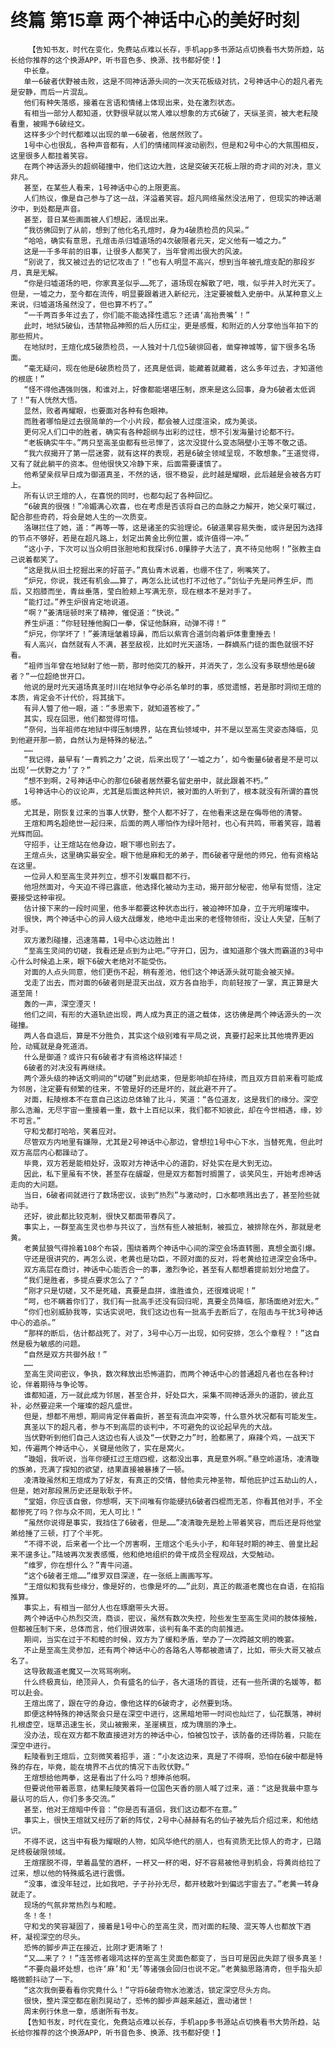# 终篇 第15章 两个神话中心的美好时刻
        【告知书友，时代在变化，免费站点难以长存，手机app多书源站点切换看书大势所趋，站长给你推荐的这个换源APP，听书音色多、换源、找书都好使！】
       中长章。
       单一6破者伏野被击败，这是不同神话源头间的一次天花板级对抗，2号神话中心的超凡者先是安静，而后一片混乱。
       他们有种失落感，接着在言语和情绪上体现出来，处在激烈状态。
       有相当一部分人都知道，伏野很早就以常人难以想象的方式6破了，天纵圣资，被大老耘陵看重，被赐予6破经文。
       这样多少个时代都难以出现的单一6破者，他居然败了。
       1号中心也很乱，各种声音都有，人们的情绪同样波动剧烈，但是和2号中心的大氛围相反，这里很多人都挂着笑容。
       在两个神话源头的超纲碰撞中，他们这边大胜，这是突破天花板上限的奇才间的对决，意义非凡。
       甚至，在某些人看来，1号神话中心的上限更高。
       人们热议，像是自己参与了这一战，洋溢着笑容。超凡网络虽然没法用了，但现实的神话潮汐中，到处都是声音。
       甚至，昔日某些画面被人们想起，涌现出来。
       “我彷佛回到了从前，想到了他化名孔煊时，身为4破质检员的风采。”
       “哈哈，确实有意思，孔煊击杀归墟道场的4次破限者元天，定义他有一墟之力。”
       这是一千多年前的旧事，让很多人都笑了，当年曾闹出很大的风波。
       “别说了，我又被过去的记忆攻击了！”也有人明显不高兴，想到当年被孔煊支配的那段岁月，真是无解。
       “你是归墟道场的吧，你家真圣似乎……死了，道场现在解散了吧，哦，似乎并入时光天了。但是，一墟之力，至今都在流传，明显要跟着进入新纪元，注定要被载入史册中。从某种意义上来说，归墟道场虽然没了，但也算不朽了。”
       “一千两百多年过去了，你们能不能选择性遗忘？还请‘高抬贵嘴’！”
       此时，地狱5破仙，违禁物品神照的后人历红尘，更是感慨，和附近的人分享他当年拍下的那些照片。
       在地狱时，王煊化成5破质检员，一人独对十几位5破徘回者，凿穿神城等，留下很多名场面。
       “毫无疑问，现在他是6破质检员了，还真是低调，能藏着就藏着，这么多年过去，才知道他的根底！”
       “怪不得他遇强则强，和谁对上，好像都能堪堪压制，原来是这么回事，身为6破者太低调了！”有人恍然大悟。
       显然，败者再耀眼，也要面对各种有色眼神。
       而胜者哪怕是过去很简单的一个小片段，都会被人过度渲染，成为美谈。
       更何况人们口中的胜者，确实有各种超纲与出彩的过往，想不引发海量讨论都不行。
       “老板确实牛牛。”两只至高圣虫都有些忌惮了，这次没提什么变态隔壁小王等不敬之语。
       “我六叔揭开了第一层迷雾，就有这样的表现，若是6破全领域呈现，不敢想象。”王道觉得，又有了就此躺平的资本。但他很快又冷静下来，后面需要谨慎了。
       他希望亲叔早日成为御道真圣，不然的话，很不稳妥，此时越是耀眼，此后越是会被各方盯上。
       所有认识王煊的人，在喜悦的同时，也都勾起了各种回忆。
       “6破真的很强！”冷媚满心欢喜，也在考虑是否该将自己的血脉之力解开，她父亲叮嘱过，配合那些奇药，将会是她人生的一次质变。
       洛琳拦住了她，道：“再等一等，这是诸圣的实验理论。6破道果容易失衡，或许是因为选择的节点不够好，若是在超凡路上，划定出黄金比例位置，或许值得一冲。”
       “这小子，下次可以当众明目张胆地和我探讨6.0攥脖子大法了，真不待见他啊！”张教主自己说着都笑了。
       “这是我从旧土挖掘出来的好苗子。”真仙青木说着，也绷不住了，咧嘴笑了。
       “炉兄，你说，我还有机会……算了，再怎么比试也打不过他了。”剑仙子先是问养生炉，而后，又抱膝而坐，青丝垂落，莹白脸颊上写满无奈，现在根本不是对手了。
       “能打过。”养生炉很肯定地说道。
       “啊？”姜清瑶顿时来了精神，催促道：“快说。”
       养生炉道：“你轻轻捶他胸口一拳，保证他酥麻，动弹不得！”
       “炉兄，你学坏了！”姜清瑶皱着琼鼻，而后以紫宵合道剑向着炉体重重捶去！
       有人高兴，自然就有人不满，甚至敌视，比如时光天道场，一群嫡系门徒的面色就很不好看。
       “祖师当年曾在地狱射了他一箭，那时他突兀的躲开，并消失了，怎么没有多联想他是6破者？”一位超绝世开口。
       他说的是时光天道场真圣时川在地狱争夺必杀名单时的事，感觉遗憾，若是那时洞彻王煊的本质，肯定会不计代价，将其擒下。
       有异人瞥了他一眼，道：“多思索下，就知道答桉了。”
       其实，现在回思，他们都觉得可惜。
       “奈何，当年祖师在地狱中得压制境界，站在真仙领域中，并不是以至高生灵姿态降临，见到他避开那一箭，自然认为是特殊的秘法。”
       ……
       “我记得，最早有‘一青鸦之力’之说，后来出现了‘一墟之力’，如今衡量6破者是不是可以出现‘一伏野之力’了？”
       “想不到啊，2号神话中心的那位6破者居然要名留史册中，就此跟着不朽。”
       1号神话中心的议论声，尤其是后面这种共识，被对面的人听到了，根本就没有所谓的喜悦感。
       尤其是，刚恢复过来的当事人伏野，整个人都不好了，在他看来这是在侮辱他的清誉。
       王煊和两名超绝世一起归来，后面的两人哪怕作为绿叶陪衬，也心有共鸣，带着笑容，踏着光辉而回。
       守招手，让王煊站在他身边，眼下哪也别去了。
       王煊点头，这里确实最安全。眼下他是麻和无的弟子，而6破者守是他的师兄，他有资格站在这里。
       一位异人和至高生灵并列立，想不引发瞩目都不行。
       他坦然面对，今天迫不得已露底，他选择化被动为主动，揭开部分秘密，他早有觉悟，注定要接受这种审视。
       估计接下来的一段时间里，他多半都要这种状态出行，被迫神环加身，立于光明璀璨中。
       很快，两个神话中心的异人级大战爆发，绝地中走出来的老怪物领衔，没让人失望，压制了对手。
       双方激烈碰撞，迅速落幕，1号中心这边胜出！
       “至高生灵间的切磋，我看还是点到为止吧。”守开口，因为，谁知道那个强大而霸道的3号中心什么时候追上来，眼下6破大老绝对不能受伤。
       对面的人点头同意，他们更伤不起，稍有差池，他们这个神话源头就可能会被灭掉。
       戈走了出去，而对面的6破者则是混天出战，双方各自抬手，向前轻按了一掌，真正算是大道至简！
       轰的一声，深空湮灭！
       他们之间，有形的大道轨迹出现，两人成为真正的道之载体，这彷佛是两个神话源头的一次碰撞。
       两人各自退后，算是不分胜负，其实这个级别难有平局之说，真要打起来比其他境界更凶险，动辄就是身死道消。
       什么是御道？或许只有6破者才有资格这样描述！
       6破者的对决没有再继续。
       两个源头级的神话文明间的“切磋”到此结束，但是影响却在持续，而且双方目前来看可能成为邻居，注定要有频繁的往来，不管是好的还是坏的，就此避不开了。
       对面，耘陵根本不在意自己这边总体输了比斗，笑道：“各位道友，这是我们的缘分。深空那么浩瀚，无尽宇宙一重接着一重，数十上百纪以来，我们都不知彼此，却在今世相遇，缘，妙不可言。”
       守和戈都打哈哈，笑着应对。
       尽管双方内地里有嫌隙，尤其是2号神话中心那边，曾想拉1号中心下水，当替死鬼，但此时双方高层内心都躁动了。
       毕竟，双方若是能相处好，汲取对方神话中心的道韵，好处实在是大到无边。
       因此，私下里虽有不快，甚至存在龌龊，但是双方都暂时搁置了，谈笑风生，开始考虑神话走向的大问题。
       当日，6破者间就进行了数场密议，谈到“热烈”与激动时，口水都喷溅出去了，甚至险些就动手。
       还好，彼此都比较克制，很快又都面带春风了。
       事实上，一群至高生灵也参与共议了，当然有些人被抵制，被孤立，被排除在外，那就是老黄。
       老黄鼠狼气得拎着108个布袋，围绕着两个神话中心间的深空会场直转圈，真想全面引爆。
       守还是很讲究的，再怎么说，老黄也是功臣，不顾对面的反对，将老黄给拉进深空会场中。
       双方高层在商讨，神话中心能否合一的事，激烈争论，甚至有人都想着提前划分地盘了。
       “我们是胜者，多提点要求怎么了？”
       “刚才只是切磋，又不是死磕，真要是血拼，谁胜谁负，还很难说呢！”
       “呵，也不瞒着你们了，我们有一批高手还没有回归呢，真要全员降临，那场面绝对宏大。”
       “你们也别威胁我等，实话实说吧，我们这边也有一批高手去断后了，在阻击与干扰3号神话中心的追杀。”
       “那样的断后，估计都战死了。对了，3号中心万一出现，如何安排，怎么个章程？！”这自然是极为敏感的问题。
       “自然是双方共御外敌！”
       ……
       至高生灵间密议，争执，数次释放出恐怖道韵，而两个神话中心的普通超凡者也在各种讨论，伴着期待与争论等。
       谁都知道，万一就此成为邻居，甚至合并，好处巨大，采集不同神话源头的道韵，彼此互补，必然要迎来一个璀璨的超凡盛世。
       但是，想都不用想，期间肯定伴着曲折，甚至有流血冲突等，什么意外状况都有可能发生。
       真圣以下的超凡者，参与不到高层的谈判中，不可避免的议论起早先的大战。
       当伏野听到他们自己人这边也有人谈及“一伏野之力”时，脸都黑了，麻辣个鸡，一战天下知，传遍两个神话中心，关键是他败了，实在是窝火。
       “璇姐，我听说，当年你硬扛过王煊四棍，这都没出事，真是意外啊。”悬空岭道场，凌清璇的族弟，充满了探知的欲望，结果直接被暴揍了一顿。
       凌清璇虽然和王煊成为了好友，有真正的交情，替他卖元神圣物，帮他庇护过五劫山的人，但是，她对那段黑历史还是耿耿于怀。
       “堂姐，你应该自傲，你想啊，天下间唯有你能硬抗6破者四棍而无恙，你看其他对手，不全都惨死了吗？你与众不同，无人可比！”
       “虽然你说得是事实，我挡住了6破者，但是……”凌清璇先是脸上带着笑容，而后还是将他堂弟给捶了三顿，打了个半死。
       “不得不说，后来者一个比一个厉害啊，王煊这个毛头小子，和年轻时期的神主、兽皇比起来不遑多让。”陆坡再次发表感慨，他和绝地组织的骨干成员全程观战，大受触动。
       “维罗，你在想什么？”青牛问道。
       “这个6破者王煊……”维罗双目深邃，在一张纸上画画写写。
       “王煊似和我有些缘分，像是好的，也像是坏的……”此刻，真正的裁道老魔也在自语，在掐指推算。
       事实上，有相当一部分人也在琢磨带头大哥。
       两个神话中心热烈交流，商谈，密议，虽然有数次失控，险些发生至高生灵间的肢体接触，但都被压制下来，总体而言，他们很讲效率，谈判有条不紊的向前推进。
       期间，当实在过于不和睦的时候，双方为了缓和矛盾，举办了一次跨越文明的晚宴。
       不止是至高生灵参加，还有两个神话中心的各路名人等都被邀请了，比如，带头大哥又被点名了。
       这导致裁道老魔又一次骂骂咧咧。
       什么终极真仙，绝顶异人，负有盛名的仙子，各大道场的首徒，还有一些所谓的名媛等，都可以赴会。
       王煊出席了，跟在守的身边，像他这样的6破奇才，必然要到场。
       即便这种特殊的神话聚会只是在深空中进行，这黑暗地带一时间也灿烂了，仙花飘落，神树扎根虚空，瑶草迅速生长，灵山被搬来，圣崖横亘，成为瑰丽的净土。
       没办法，现在双方都不敢直接进对方的神话中心，怕被包饺子，该防备的还得防着，只能在深空中进行。
       耘陵看到王煊后，立刻微笑着招手，道：“小友这边来，真是了不得啊，恐怕在6破中都是特殊的存在，毕竟，能在境界不占优的情况下击败伏野。”
       王煊想给他两拳，这是看出了什么吗？想捧杀他啊。
       但要说他带着恶意，结果耘陵笑着将一位国色天香的丽人喊了过来，道：“这是我最中意与最认可的后人，你们多多交流。”
       甚至，他对王煊暗中传音：“你是否有道侣，我们这边都不在意。”
       事实上，很快王煊就又经历了新的阵仗，2号中心赫赫有名的仙子被先后介绍过来，和他结识。
       不得不说，这当中有极为耀眼的人物，如风华绝代的丽人，也有资质无比惊人的奇才，已踏足终极破限领域。
       王煊摆脱不得，举着晶莹的酒杯，一杯又一杯的喝，好不容易被他寻到机会，将黄尚给拉了过来，想以他的特殊威名进行震慑。
       “没事，谁没年轻过，比如我吧，子子孙孙无尽，都开枝散叶到偏远宇宙去了。”老黄一转身就走了。
       现场的气氛非常热烈与和睦。
       冬！冬！
       守和戈的笑容凝固了，接着是1号中心的至高生灵，而对面的耘陵、混天等人也都放下酒杯，凝视深空的尽头。
       恐怖的脚步声正在接近，比刚才更清晰了！
       “又……来了？！”连苦修者翊鸿这样的至高生灵面色都变了，当日可是因此失踪了很多真圣！
       “不要向最坏处想，也许‘麻’和‘无’等诸强会回归也说不定。”老黄脑思路清奇，但手指头却略微颤抖动了一下。
       “这次我倒要看看你究竟什么！”守将6破奇物水池激活，锁定深空尽头方向。
       很快，整片深空都在剧烈晃动了，恐怖的脚步声越来越近，震动诸世！
       周末例行休息一章，感谢所有书友。
       【告知书友，时代在变化，免费站点难以长存，手机app多书源站点切换看书大势所趋，站长给你推荐的这个换源APP，听书音色多、换源、找书都好使！】